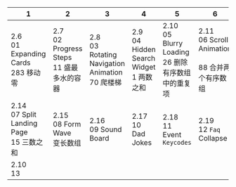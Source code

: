 | 1                                              | 2                                               | 3                                                      | 4                                              | 5                                                        | 6                                                         |
| ---------------------------------------------- | ----------------------------------------------- | ------------------------------------------------------ | ---------------------------------------------- | -------------------------------------------------------- | --------------------------------------------------------- |
| 2.6<br/>01 Expanding Cards<br/>283 移动零      | 2.7<br/>02 Progress Steps<br/>11 盛最多水的容器 | 2.8<br/>03 Rotating Navigation Animation<br/>70 爬楼梯 | 2.9<br/>04 Hidden Search Widget<br/>1 两数之和 | 2.10<br/>05 Blurry Loading<br/>26 删除有序数组中的重复项 | 2.11<br/>06 Scroll Animation<br/><br/>88 合并两个有序数组 |
| 2.14<br/>07 Split Landing Page<br/>15 三数之和 | 2.15<br/>08 Form Wave<br/>变长数组              | 2.16<br/>09 Sound Board<br/>                           | 2.17<br/>10 Dad Jokes<br/>                     | 2.18<br/>11 Event `Keycodes`<br/>                        | 2.19<br/>12 `Faq` Collapse<br/>                           |
| 2.10<br/>13<br/>                               |                                                 |                                                        |                                                |                                                          |                                                           |


